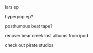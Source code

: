 lars ep

hyperpop ep?

posthumous beat tape?

recover bear creek lost albums from ipod

check out pirate studios